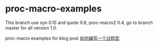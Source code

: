# proc-macro-examples
This branch use syn 0.15 and quote 0.6, proc-macro2 0.4, go to branch master for all version 1.0.

proc-macro examples for blog post [如何编写一个过程宏](https://dengjianping.github.io/2019/02/28/%E5%A6%82%E4%BD%95%E7%BC%96%E5%86%99%E4%B8%80%E4%B8%AA%E8%BF%87%E7%A8%8B%E5%AE%8F(proc-macro).html)

